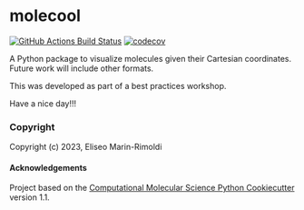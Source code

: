 molecool
==============================
[//]: # (Badges)
[![GitHub Actions Build Status](https://github.com/REPLACE_WITH_OWNER_ACCOUNT/molecool/workflows/CI/badge.svg)](https://github.com/REPLACE_WITH_OWNER_ACCOUNT/molecool/actions?query=workflow%3ACI)
[![codecov](https://codecov.io/gh/REPLACE_WITH_OWNER_ACCOUNT/molecool/branch/main/graph/badge.svg)](https://codecov.io/gh/REPLACE_WITH_OWNER_ACCOUNT/molecool/branch/main)


A Python package to visualize molecules given their Cartesian coordinates. Future work will include
other formats.

This was developed as part of a best practices workshop.

Have a nice day!!!

### Copyright

Copyright (c) 2023, Eliseo Marin-Rimoldi


#### Acknowledgements
 
Project based on the 
[Computational Molecular Science Python Cookiecutter](https://github.com/molssi/cookiecutter-cms) version 1.1.
